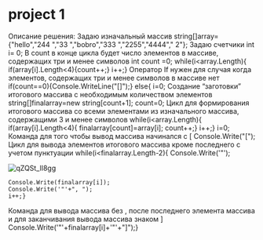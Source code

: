 # project 1
Описание решения:
Задаю изначальный массив
string[]array={"hello","244 ","33  ","bobro","333 ","2255","4444","   2"};
Задаю счетчики
int i= 0;
В count в конце цикла будет число элементов в массиве, содержащих три и менее символов
int count =0;
while(i<array.Length){
    if(array[i].Length<4){count++;}
    i++;}
Оператор If нужен для случая когда элементов, содержащих три и менее символов в массиве нет
if(count==0){Console.WriteLine("[]");}
else{
i=0;
Создание “заготовки” итогового массива с необходимым количеством элементов
string[]finalarray=new string[count+1];
count=0;
Цикл для формирования итогового массива
 со всеми элементами из изначального массива, содержащими 3 и менее символов
while(i<array.Length){
    if(array[i].Length<4){
        finalarray[count]=array[i];
        count++;}
    i++;}
i=0;
Команда для того чтобы вывод массива начинался с [
Console.Write("[");
Цикл для вывода элементов итогового массива кроме последнего с учетом пунктуации
while(i<finalarray.Length-2){
    Console.Write('"');

![qZQSt_lI8gg](https://github.com/AlexandrMyasoedov/project1/assets/147836108/9a36ec12-5bc8-4b6b-bbee-1730980a3e58)
    
    Console.Write(finalarray[i]);
    Console.Write('"'+", ");
    i++;}
Команда для вывода массива без , после последнего элемента массива и для заканчивания вывода массива знаком ]
Console.Write('"'+finalarray[i]+'"'+"]");}
